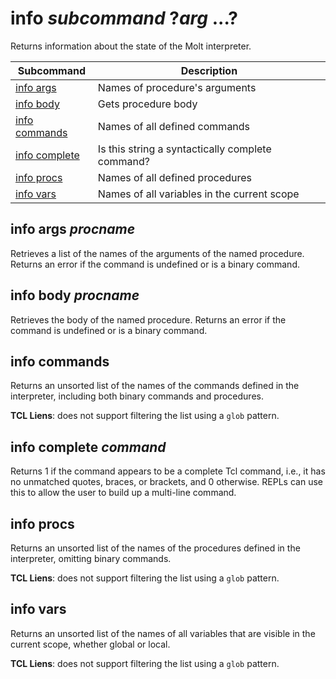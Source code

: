 # info *subcommand* ?*arg* ...?

Returns information about the state of the Molt interpreter.

| Subcommand                              | Description                                      |
| --------------------------------------- | ------------------------------------------------ |
| [info args](#info-args-procname)        | Names of procedure's arguments                   |
| [info body](#info-body-procname)        | Gets procedure body                              |
| [info commands](#info-commands)         | Names of all defined commands                    |
| [info complete](#info-complete-command) | Is this string a syntactically complete command? |
| [info procs](#info-procs)               | Names of all defined procedures                  |
| [info vars](#info-vars)                 | Names of all variables in the current scope      |

## info args *procname*

Retrieves a list of the names of the arguments of the named procedure.  Returns an error
if the command is undefined or is a binary command.

## info body *procname*

Retrieves the body of the named procedure.  Returns an error if the command is undefined or
is a binary command.

## info commands

Returns an unsorted list of the names of the commands defined in the interpreter,
including both binary commands and procedures.

**TCL Liens**: does not support filtering the list using a `glob`
pattern.

## info complete *command*

Returns 1 if the command appears to be a complete Tcl command, i.e., it
has no unmatched quotes, braces, or brackets, and 0 otherwise.  REPLs can
use this to allow the user to build up a multi-line command.

## info procs

Returns an unsorted list of the names of the procedures defined in the interpreter,
omitting binary commands.

**TCL Liens**: does not support filtering the list using a `glob`
pattern.

## info vars

Returns an unsorted list of the names of all variables that are visible
in the current scope, whether global or local.

**TCL Liens**: does not support filtering the list using a `glob`
pattern.

